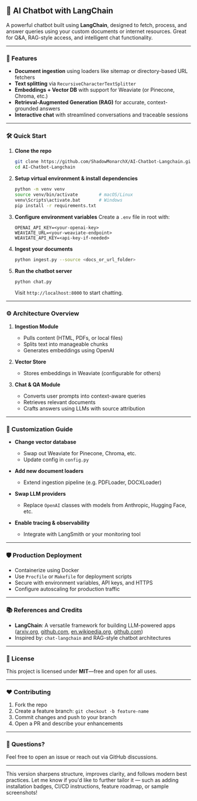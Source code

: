 ## 🦜 AI Chatbot with LangChain

A powerful chatbot built using **LangChain**, designed to fetch, process, and answer queries using your custom documents or internet resources. Great for Q\&A, RAG-style access, and intelligent chat functionality.

---

### 🚀 Features

* **Document ingestion** using loaders like sitemap or directory-based URL fetchers
* **Text splitting** via `RecursiveCharacterTextSplitter`
* **Embeddings + Vector DB** with support for Weaviate (or Pinecone, Chroma, etc.)
* **Retrieval-Augmented Generation (RAG)** for accurate, context-grounded answers
* **Interactive chat** with streamlined conversations and traceable sessions

---

### 🛠️ Quick Start

1. **Clone the repo**

   ```bash
   git clone https://github.com/ShadowMonarchX/AI-Chatbot-Langchain.git
   cd AI-Chatbot-Langchain
   ```

2. **Setup virtual environment & install dependencies**

   ```bash
   python -m venv venv
   source venv/bin/activate        # macOS/Linux
   venv\Scripts\activate.bat       # Windows
   pip install -r requirements.txt
   ```

3. **Configure environment variables**
   Create a `.env` file in root with:

   ```
   OPENAI_API_KEY=<your-openai-key>
   WEAVIATE_URL=<your-weaviate-endpoint>
   WEAVIATE_API_KEY=<api-key-if-needed>
   ```

4. **Ingest your documents**

   ```bash
   python ingest.py --source <docs_or_url_folder>
   ```

5. **Run the chatbot server**

   ```bash
   python chat.py
   ```

   Visit `http://localhost:8000` to start chatting.

---

### ⚙️ Architecture Overview

1. **Ingestion Module**

   * Pulls content (HTML, PDFs, or local files)
   * Splits text into manageable chunks
   * Generates embeddings using OpenAI

2. **Vector Store**

   * Stores embeddings in Weaviate (configurable for others)

3. **Chat & QA Module**

   * Converts user prompts into context-aware queries
   * Retrieves relevant documents
   * Crafts answers using LLMs with source attribution

---

### 🔧 Customization Guide

* **Change vector database**

  * Swap out Weaviate for Pinecone, Chroma, etc.
  * Update config in `config.py`

* **Add new document loaders**

  * Extend ingestion pipeline (e.g. PDFLoader, DOCXLoader)

* **Swap LLM providers**

  * Replace `OpenAI` classes with models from Anthropic, Hugging Face, etc.

* **Enable tracing & observability**

  * Integrate with LangSmith or your monitoring tool

---

### 🛡️ Production Deployment

* Containerize using Docker
* Use `Procfile` or `Makefile` for deployment scripts
* Secure with environment variables, API keys, and HTTPS
* Configure autoscaling for production traffic

---

### 📚 References and Credits

* **LangChain**: A versatile framework for building LLM-powered apps ([arxiv.org][1], [github.com][2], [en.wikipedia.org][3], [github.com][4])
* Inspired by: `chat-langchain` and RAG-style chatbot architectures

---

### 📝 License

This project is licensed under **MIT**—free and open for all uses.

---

### ❤️ Contributing

1. Fork the repo
2. Create a feature branch: `git checkout -b feature-name`
3. Commit changes and push to your branch
4. Open a PR and describe your enhancements

---

### 🤝 Questions?

Feel free to open an issue or reach out via GitHub discussions.

---

This version sharpens structure, improves clarity, and follows modern best practices. Let me know if you'd like to further tailor it — such as adding installation badges, CI/CD instructions, feature roadmap, or sample screenshots!

[1]: https://arxiv.org/abs/2308.03099?utm_source=chatgpt.com "LARCH: Large Language Model-based Automatic Readme Creation with Heuristics"
[2]: https://github.com/langchain-ai/chat-langchain?utm_source=chatgpt.com "Chat-LangChain - GitHub"
[3]: https://en.wikipedia.org/wiki/LangChain?utm_source=chatgpt.com "LangChain"
[4]: https://github.com/farukalamai/ai-chatbot-using-Langchain-Pinecone/blob/main/README.md?utm_source=chatgpt.com "ai-chatbot-using-Langchain-Pinecone/README.md at main - GitHub"
